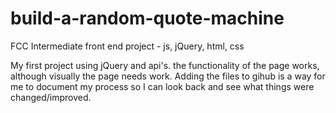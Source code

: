 # build-a-random-quote-machine
FCC Intermediate front end project - js, jQuery, html, css

My first project using jQuery and api's.
the functionality of the page works, although visually the page needs work. Adding the files to gihub is a way for me to document my process so I can look back and see what things were changed/improved. 
